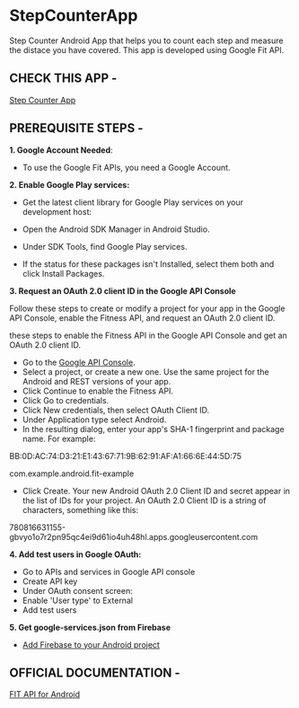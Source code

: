 # StepCounterApp
Step Counter Android App that helps you to count each step and measure the distace you have covered.  This app is developed using Google Fit API.

## CHECK THIS APP - 
[Step Counter App](https://drive.google.com/file/d/1oSbWHO1nxBBiixhqtSGO_1A9o9VmFWby/view?usp=sharing)

## PREREQUISITE STEPS -
**1. Google Account Needed**:
- To use the Google Fit APIs, you need a Google Account. 

**2. Enable Google Play services:**

- Get the latest client library for Google Play services on your development host:

- Open the Android SDK Manager in Android Studio.
- Under SDK Tools, find Google Play services.
- If the status for these packages isn't Installed, select them both and click Install Packages.


**3. Request an OAuth 2.0 client ID in the Google API Console**

Follow these steps to create or modify a project for your app in the Google API Console, enable the Fitness API, and request an OAuth 2.0 client ID.

these steps to enable the Fitness API in the Google API Console and get an OAuth 2.0 client ID.

- Go to the [Google API Console](https://console.cloud.google.com/).
- Select a project, or create a new one. Use the same project for the Android and REST versions of your app.
- Click Continue to enable the Fitness API.
- Click Go to credentials.
- Click New credentials, then select OAuth Client ID.
- Under Application type select Android.
- In the resulting dialog, enter your app's SHA-1 fingerprint and package name. For example:

BB:0D:AC:74:D3:21:E1:43:67:71:9B:62:91:AF:A1:66:6E:44:5D:75

com.example.android.fit-example


- Click Create. Your new Android OAuth 2.0 Client ID and secret appear in the list of IDs for your project. An OAuth 2.0 Client ID is a string of characters, something like this:

780816631155-gbvyo1o7r2pn95qc4ei9d61io4uh48hl.apps.googleusercontent.com


**4. Add test users in Google OAuth:**
- Go to APIs and services in Google API console
- Create API key
- Under OAuth consent screen:
- Enable 'User type' to External
- Add test users


**5. Get google-services.json from Firebase**
- [Add Firebase to your Android project](https://firebase.google.com/docs/android/setup)



## OFFICIAL DOCUMENTATION -
[FIT API for Android](https://developers.google.com/fit/android/get-started)
